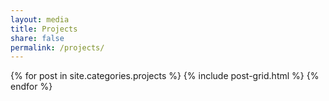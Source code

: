 ```yaml
---
layout: media
title: Projects
share: false
permalink: /projects/
--- 
```


<div class="tiles">                                                             
{% for post in site.categories.projects %}
  {% include post-grid.html %}                                                  
{% endfor %}                                                                    
</div>

<!--
<p>
<a href="https://github.com/jasonpchang/pitchfx_sql">Create your own PitchFX SQL database using Python </a>
</p>
-->
